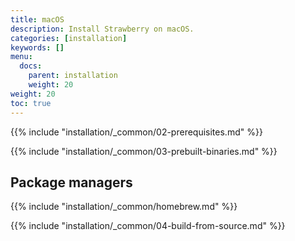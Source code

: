 ```yaml
---
title: macOS
description: Install Strawberry on macOS.
categories: [installation]
keywords: []
menu:
  docs:
    parent: installation
    weight: 20
weight: 20
toc: true
---
```

{{% include "installation/_common/02-prerequisites.md" %}}

{{% include "installation/_common/03-prebuilt-binaries.md" %}}

## Package managers

{{% include "installation/_common/homebrew.md" %}}

{{% include "installation/_common/04-build-from-source.md" %}}

